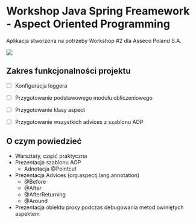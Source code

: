# Workshop Java Spring Freamework - Aspect Oriented Programming

Aplikacja stworzona na potrzeby Workshop #2 dla Asseco Poland S.A.

![](https://dzone.com/storage/temp/2443415-spring-aspect-oriented-programming-by-java.jpg)

## Zakres funkcjonalności projektu

* [ ] Konfiguracja loggera
* [ ] Przygotowanie podstawowego modułu obliczeniowego
* [ ] Przygotowanie klasy aspect
* [ ] Przygotowanie wszystkich advices z szablonu AOP


## O czym powiedzieć
- Warsztaty, część praktyczna
- Prezentacja szablonu AOP
    - Adnotacja @Pointcut
- Prezentacja Advices (org.aspectj.lang.annotation)
    - @Before
    - @After
    - @AfterReturning
    - @Around
- Prezentacja obiektu proxy podczas debugowania metod owiniętych aspektem

    
    




